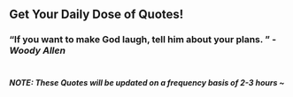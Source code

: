 ## Get Your Daily Dose of Quotes!
### <q>If you want to make God laugh, tell him about your plans. </q> -<em>Woody Allen</em> <br><br>
##### NOTE: These Quotes will be updated on a frequency basis of 2-3 hours ~
